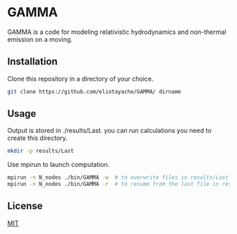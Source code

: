 # GAMMA

GAMMA is a code for modeling relativistic hydrodynamics and non-thermal emission on a moving.

## Installation

Clone this repository in a directory of your choice.

```bash
git clone https://github.com/eliotayache/GAMMA/ dirname
```

## Usage

Output is stored in ./results/Last. you can run calculations you need to create this directory.

```bash
mkdir -p results/Last
```

Use mpirun to launch computation.

```bash
mpirun -n N_nodes ./bin/GAMMA -w  # to overwrite files in results/Last
mpirun -n N_nodes ./bin/GAMMA -r  # to resume from the last file in results/Last
```

## License
[MIT](https://choosealicense.com/licenses/mit/)

